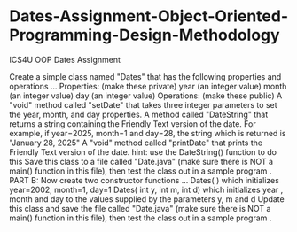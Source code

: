 # Dates-Assignment-Object-Oriented-Programming-Design-Methodology
ICS4U OOP Dates Assignment

Create a simple class named "Dates" that has the following properties and operations ...
Properties: (make these private)
year (an integer value)
month (an integer value)
day (an integer value)
Operations: (make these public)
A "void" method called "setDate" that takes three integer parameters to set the year, month, and day properties.
A method called "DateString" that returns a string containing the Friendly Text version of the date.
For example, if year=2025, month=1 and day=28, the string which is returned is "January 28, 2025"
A "void" method called "printDate" that prints the Friendly Text version of the date.
hint: use the DateString() function to do this
Save this class to a file called "Date.java" (make sure there is NOT a main() function in this file), then test the class out in a sample program .
PART B:
Now create two constructor functions ...
Dates( )
which initializes year=2002, month=1, day=1
Dates( int y, int m, int d)
which initializes year , month and day to the values supplied by the parameters y, m and d
Update this class and save the file called "Date.java" (make sure there is NOT a main() function in this file), then test the class out in a sample program .

